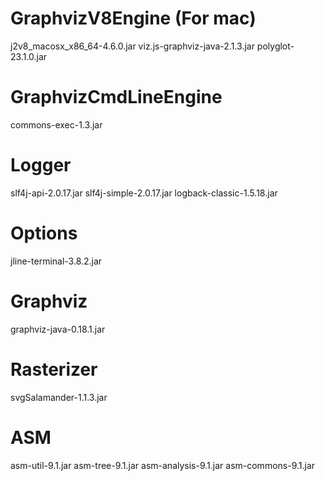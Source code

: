 # GraphvizV8Engine (For mac)
j2v8_macosx_x86_64-4.6.0.jar
viz.js-graphviz-java-2.1.3.jar 
polyglot-23.1.0.jar

# GraphvizCmdLineEngine
commons-exec-1.3.jar

# Logger
slf4j-api-2.0.17.jar 
slf4j-simple-2.0.17.jar 
logback-classic-1.5.18.jar

# Options
jline-terminal-3.8.2.jar

# Graphviz
graphviz-java-0.18.1.jar

# Rasterizer
svgSalamander-1.1.3.jar 

# ASM
asm-util-9.1.jar 
asm-tree-9.1.jar 
asm-analysis-9.1.jar 
asm-commons-9.1.jar
